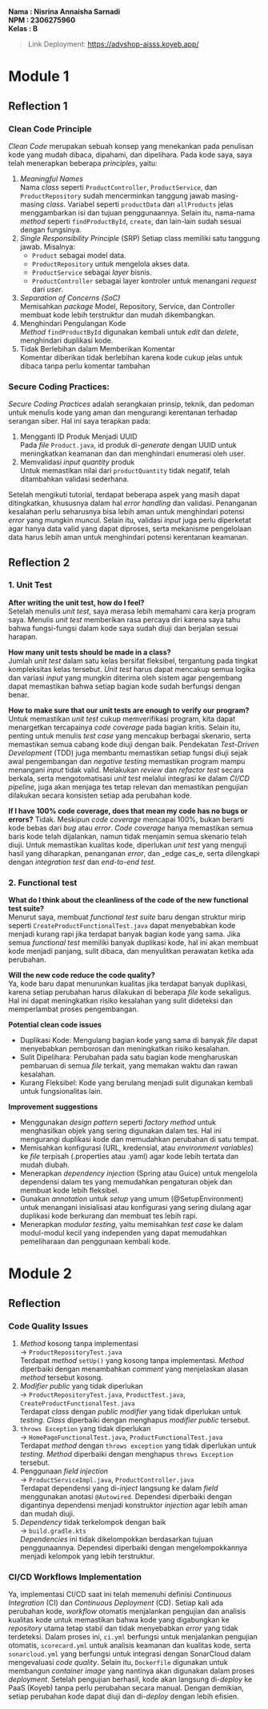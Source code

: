**Nama  : Nisrina Annaisha Sarnadi   
NPM   : 2306275960  
Kelas : B**

> Link Deployment: https://advshop-aisss.koyeb.app/

# Module 1
## Reflection 1

### Clean Code Principle
_Clean Code_ merupakan sebuah konsep yang menekankan pada penulisan kode yang mudah dibaca, dipahami, dan dipelihara. Pada kode saya, saya telah menerapkan beberapa _principles_, yaitu:
1. _Meaningful Names_  
   Nama _class_ seperti ```ProductController```, ```ProductService```, dan ```ProductRepository``` sudah mencerminkan tanggung jawab masing-masing _class_.
   Variabel seperti ```productData``` dan ```allProducts``` jelas menggambarkan isi dan tujuan penggunaannya.
   Selain itu, nama-nama _method_ seperti ```findProductById```, ```create```, dan lain-lain sudah sesuai dengan fungsinya.
2. _Single Responsibility Principle_ (SRP)
   Setiap class memiliki satu tanggung jawab. Misalnya:
   - ```Product``` sebagai model data.
   - ```ProductRepository``` untuk mengelola akses data.
   - ```ProductService``` sebagai _layer_ bisnis.
   - ```ProductController``` sebagai layer kontroler untuk menangani _request_ dari _user_.
3. _Separation of Concerns (SoC)_  
   Memisahkan _package_ Model, Repository, Service, dan Controller membuat kode lebih terstruktur dan mudah dikembangkan.
4. Menghindari Pengulangan Kode  
   _Method_ ```findProductById``` digunakan kembali untuk _edit_ dan _delete_, menghindari duplikasi kode.
5. Tidak Berlebihan dalam Memberikan Komentar  
   Komentar diberikan tidak berlebihan karena kode cukup jelas untuk dibaca tanpa perlu komentar tambahan

### Secure Coding Practices:
_Secure Coding Practices_ adalah serangkaian prinsip, teknik, dan pedoman untuk menulis kode yang aman dan mengurangi kerentanan terhadap serangan siber. Hal ini saya terapkan pada:
1. Mengganti ID Produk Menjadi UUID  
   Pada _file_ ```Product.java```, id produk di-_generate_ dengan UUID untuk meningkatkan keamanan dan dan menghindari enumerasi oleh user.
2. Memvalidasi _input quantity_ produk  
   Untuk memastikan nilai dari ```productQuantity``` tidak negatif, telah ditambahkan validasi sederhana.

Setelah mengikuti tutorial, terdapat beberapa aspek yang masih dapat ditingkatkan, khususnya dalam hal _error handling_ dan validasi.
Penanganan kesalahan perlu seharusnya bisa lebih aman untuk menghindari potensi _error_ yang mungkin muncul.
Selain itu, validasi _input_ juga perlu diperketat agar hanya data valid yang dapat diproses, serta mekanisme pengelolaan data harus lebih aman untuk menghindari potensi kerentanan keamanan.

## Reflection 2

### 1. Unit Test
**After writing the unit test, how do I feel?**  
Setelah menulis _unit test_, saya merasa lebih memahami cara kerja program saya.
Menulis _unit test_ memberikan rasa percaya diri karena saya tahu bahwa fungsi-fungsi dalam kode saya sudah diuji dan berjalan sesuai harapan.

**How many unit tests should be made in a class?**  
Jumlah _unit test_ dalam satu kelas bersifat fleksibel, tergantung pada tingkat kompleksitas kelas tersebut.
_Unit test_ harus dapat mencakup semua logika dan variasi _input_ yang mungkin diterima oleh sistem agar pengembang dapat memastikan bahwa setiap bagian kode sudah berfungsi dengan benar.

**How to make sure that our unit tests are enough to verify our program?**   
Untuk memastikan _unit test_ cukup memverifikasi program, kita dapat menargetkan tercapainya _code coverage_ pada bagian kritis. Selain itu, penting untuk menulis _test case_ yang mencakup berbagai skenario, serta memastikan semua cabang kode diuji dengan baik. Pendekatan _Test-Driven Development_ (TDD) juga membantu memastikan setiap fungsi diuji sejak awal pengembangan dan _negative testing_ memastikan program mampu menangani _input_ tidak valid. Melakukan _review_ dan _refactor test_ secara berkala, serta mengotomatisasi _unit test_ melalui integrasi ke dalam _CI/CD pipeline_, juga akan menjaga tes tetap relevan dan memastikan pengujian dilakukan secara konsisten setiap ada perubahan kode.

**If I have 100% code coverage, does that mean my code has no bugs or errors?**
Tidak. Meskipun _code coverage_ mencapai 100%, bukan berarti kode bebas dari _bug_ atau _error_. _Code coverage_ hanya memastikan semua baris kode telah dijalankan, namun tidak menjamin semua skenario telah diuji. Untuk memastikan kualitas kode, diperlukan _unit test_ yang menguji hasil yang diharapkan, penanganan _error_, dan _edge cas_e, serta dilengkapi dengan _integration test_ dan _end-to-end test_.

### 2. Functional test
**What do I think about the cleanliness of the code of the new functional test suite?**  
Menurut saya, membuat _functional test suite_ baru dengan struktur mirip seperti `CreateProductFunctionalTest.java` dapat menyebabkan kode menjadi kurang rapi jika terdapat banyak bagian kode yang sama. Jika semua _functional test_ memiliki banyak duplikasi kode, hal ini akan membuat kode menjadi panjang, sulit dibaca, dan menyulitkan perawatan ketika ada perubahan.

**Will the new code reduce the code quality?**  
Ya, kode baru dapat menurunkan kualitas jika terdapat banyak duplikasi, karena setiap perubahan harus dilakukan di beberapa _file_ kode sekaligus. Hal ini dapat meningkatkan risiko kesalahan yang sulit dideteksi dan memperlambat proses pengembangan.
  
**Potential clean code issues**
- Duplikasi Kode: Mengulang bagian kode yang sama di banyak _file_ dapat menyebabkan pemborosan dan meningkatkan risiko kesalahan.
- Sulit Dipelihara: Perubahan pada satu bagian kode mengharuskan pembaruan di semua _file_ terkait, yang memakan waktu dan rawan kesalahan.
- Kurang Fleksibel: Kode yang berulang menjadi sulit digunakan kembali untuk fungsionalitas lain.

**Improvement suggestions**
- Menggunakan _design pattern_ seperti _factory method_ untuk menghasilkan objek yang sering digunakan dalam tes. Hal ini mengurangi duplikasi kode dan memudahkan perubahan di satu tempat.
- Memisahkan konfigurasi (URL, kredensial, atau _environment variables_) ke _file_ terpisah (.properties atau .yaml) agar kode lebih tertata dan mudah diubah.
- Menerapkan _dependency injection_ (Spring atau Guice) untuk mengelola dependensi dalam tes yang memudahkan pengaturan objek dan membuat kode lebih fleksibel.
- Gunakan _annotation_ untuk _setup_ yang umum (@SetupEnvironment) untuk menangani inisialisasi atau konfigurasi yang sering diulang agar duplikasi kode berkurang dan membuat tes lebih rapi.
- Menerapkan _modular testing_, yaitu memisahkan _test case_ ke dalam modul-modul kecil yang independen yang dapat memudahkan pemeliharaan dan penggunaan kembali kode.

# Module 2
## Reflection

### Code Quality Issues
1. _Method_ kosong tanpa implementasi  
-> ```ProductRepositoryTest.java```     
Terdapat _method_ ```setUp()``` yang kosong tanpa implementasi. _Method_ diperbaiki dengan menambahkan _comment_ yang menjelaskan alasan _method_ tersebut kosong.
2. _Modifier public_ yang tidak diperlukan   
-> ```ProductRepositoryTest.java```, ```ProductTest.java```, ```CreateProductFunctionalTest.java```  
Terdapat _class_ dengan _public modifier_ yang tidak diperlukan untuk _testing_. _Class_ diperbaiki dengan menghapus _modifier public_ tersebut.
3. ```throws Exception``` yang tidak diperlukan  
-> ```HomePageFunctionalTest.java```, ```ProductFunctionalTest.java```  
Terdapat _method_ dengan ```throws exception``` yang tidak diperlukan untuk _testing_. _Method_ diperbaiki dengan menghapus ```throws Exception``` tersebut.
4. Penggunaan _field injection_  
-> ```ProductServiceImpl.java```, ```ProductController.java```  
Terdapat dependensi yang di-_inject_ langsung ke dalam _field_ menggunakan anotasi ```@Autowired```. Dependesi diperbaiki dengan digantinya dependensi menjadi konstruktor _injection_ agar lebih aman dan mudah diuji.
5. _Dependency_ tidak terkelompok dengan baik   
-> ```build.gradle.kts```  
_Dependencies_ ini tidak dikelompokkan berdasarkan tujuan penggunaannya. Dependesi diperbaiki dengan mengelompokkannya menjadi kelompok yang lebih terstruktur.

### CI/CD Workflows Implementation
Ya, implementasi CI/CD saat ini telah memenuhi definisi _Continuous Integration_ (CI) dan _Continuous Deployment_ (CD). Setiap kali ada perubahan kode, _workflow_ otomatis menjalankan pengujian dan analisis kualitas kode untuk memastikan bahwa kode yang digabungkan ke _repository_ utama tetap stabil dan tidak menyebabkan _error_ yang tidak terdeteksi. Dalam proses ini, `ci.yml` berfungsi untuk menjalankan pengujian otomatis, `scorecard.yml` untuk analisis keamanan dan kualitas kode, serta `sonarcloud.yml` yang berfungsi untuk integrasi dengan SonarCloud dalam mengevaluasi _code quality_. Selain itu, `Dockerfile` digunakan untuk membangun _container image_ yang nantinya akan digunakan dalam proses _deployment_. Setelah pengujian berhasil, kode akan langsung di-_deploy_ ke PaaS (Koyeb) tanpa perlu perubahan secara manual. Dengan demikian, setiap perubahan kode dapat diuji dan di-_deploy_ dengan lebih efisien. 
